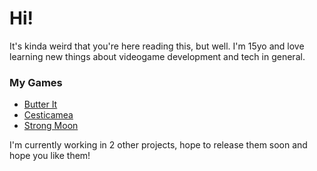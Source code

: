 # Hi!

It's kinda weird that you're here reading this, but well.
I'm 15yo and love learning new things about videogame development and tech in general.

### My Games

* [Butter It](https://idgg.itch.io/butter-it)
* [Cesticamea](https://idgg73.github.io/Cesticamea/en/)
* [Strong Moon](https://www.chihuasgames.com/strong-moon)

I'm currently working in 2 other projects, hope to release them soon and hope you like them!
